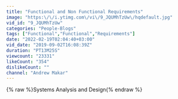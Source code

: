```yaml
---
title: "Functional and Non Functional Requirements"
image: "https:\/\/i.ytimg.com\/vi\/9_JQUMhTzUw\/hqdefault.jpg"
vid_id: "9_JQUMhTzUw"
categories: "People-Blogs"
tags: ["Functional","Functional","Requirements"]
date: "2022-02-19T02:04:40+03:00"
vid_date: "2019-09-02T16:08:39Z"
duration: "PT13M25S"
viewcount: "23331"
likeCount: "354"
dislikeCount: ""
channel: "Andrew Makar"
---
```

{% raw %}Systems Analysis and Design{% endraw %}
